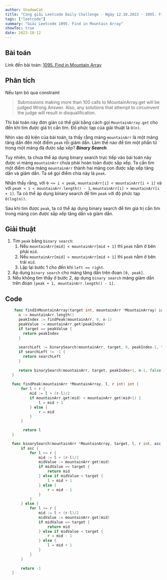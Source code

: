 ```yaml
---
author: ShadowCat
title: "Cùng giải Leetcode Daily Challenge - Ngày 12.10.2023 - 1095. Find in Mountain Array"
tags: ["leetcode"]
summary: "Giải Leetcode 1095. Find in Mountain Array"
showToc: true
date: 2023-10-12
---
```


## Bài toán
Link đến bài toán: [1095. Find in Mountain Array](https://leetcode.com/problems/find-in-mountain-array)

## Phân tích

Nếu tạm bỏ qua constraint
> Submissions making more than 100 calls to MountainArray.get will be judged Wrong Answer.
> Also, any solutions that attempt to circumvent the judge will result in disqualification.

Thì bài toán này đơn giản có thể giải bằng cách gọi `MountainArray.get` cho đến khi tìm được giá trị cần tìm.
Độ phức tạp của giải thuật là `O(n)`.

Nhìn vào dữ kiện của bài toán, ta thấy rằng mảng `mountainArr` là một mảng tăng dần đến một điểm `peak` rồi giảm dần.
Làm thế nào để tìm một phần tử trong một mảng đã được sắp xếp? ***Binary Search***.

Tuy nhiên, ta chưa thể áp dụng binary search trực tiếp vào bài toán này được vì mảng `mountainArr` chưa phải hoàn toàn được sắp xếp.
Ta cần tìm một điểm chia mảng `mountainArr` thành hai mảng con được sắp xếp tăng dần và giảm dần. Ta sẽ gọi điểm chia này là `peak`.

Nhận thấy rằng, với `0 <= i < peak`, `mountainArr[i] < mountainArr[i + 1]` và với `peak < i < mountainArr.length() - 1`,
`mountainArr[i] > mountainArr[i + 1]`.
Ta có thể áp dụng binary search để tìm `peak` với độ phức tạp `O(log(n))`.

Sau khi tìm được `peak`, ta có thể áp dụng binary search để tìm giá trị cần tìm trong mảng con được sắp xếp tăng dần và giảm dần.

## Giải thuật

1. Tìm `peak` bằng `binary search`:
    1. Nếu `mountainArr[mid] < mountainArr[mid + 1]` thì `peak` nằm ở bên phải `mid`.
    2. Nếu `mountainArr[mid] > mountainArr[mid + 1]` thì `peak` nằm ở bên trái `mid`.
    3. Lặp lại bước 1 cho đến khi `left == right`.
2. Áp dụng `binary search` cho mảng tăng dần trên đoạn `[0, peak]`.
3. Nếu không tìm thấy ở bước 2, áp dụng `binary search` mảng giảm dần trên đoạn `[peak + 1, mountainArr.length() - 1]`.

## Code

```go
    func findInMountainArray(target int, mountainArr *MountainArray) int {
      n := mountainArr.length()
      peakIndex := findPeak(mountainArr, 0, n-1)
      peakValue := mountainArr.get(peakIndex)
      if target == peakValue {
        return peakIndex
      }
      
      searchLeft := binarySearch(mountainArr, target, 0, peakIndex-1, true)
      if searchLeft != -1 {
        return searchLeft
      }
      
      return binarySearch(mountainArr, target, peakIndex+1, n-1, false)
   }
   
   func findPeak(mountainArr *MountainArray, l, r int) int {
	   for l < r {
           mid := l + (r-l)/2
           if mountainArr.get(mid) < mountainArr.get(mid+1) {
               l = mid + 1
           } else {
               r = mid
		   }
	   }

	    return l
   }

   func binarySearch(mountainArr *MountainArray, target, l, r int, asc bool) int {
       if asc {
           for l <= r {
               mid := l + (r-l)/2
               midValue := mountainArr.get(mid)
               if midValue == target {
                   return mid
               } else if midValue < target {
                   l = mid + 1
               } else {
                   r = mid - 1
               }
           }
       } else {
           for l <= r {
               mid := l + (r-l)/2
               midValue := mountainArr.get(mid)
               if midValue == target {
                   return mid
               } else if midValue < target {
                   r = mid - 1
               } else {
                   l = mid + 1
               }
           }
       }
   
       return -1
   }

```